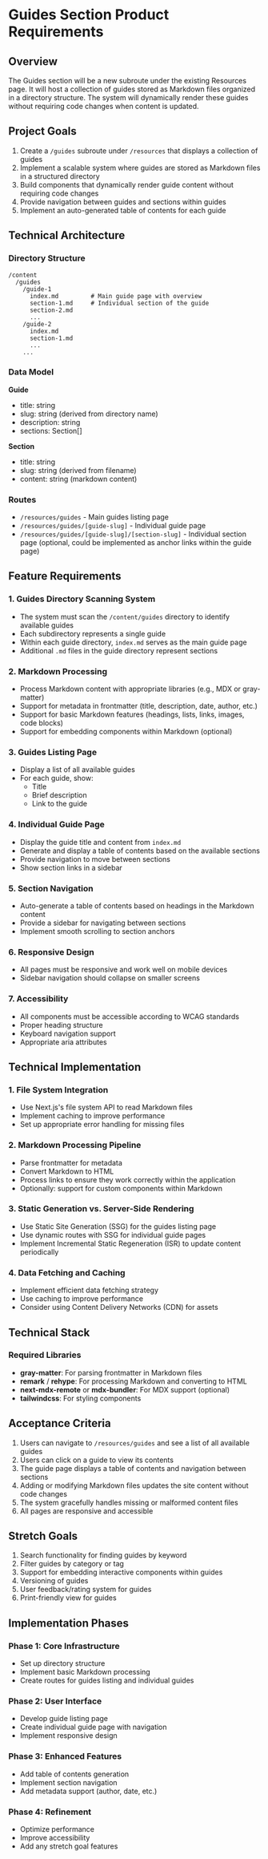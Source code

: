 # Guides Section Product Requirements

## Overview
The Guides section will be a new subroute under the existing Resources page. It will host a collection of guides stored as Markdown files organized in a directory structure. The system will dynamically render these guides without requiring code changes when content is updated.

## Project Goals
1. Create a `/guides` subroute under `/resources` that displays a collection of guides
2. Implement a scalable system where guides are stored as Markdown files in a structured directory
3. Build components that dynamically render guide content without requiring code changes
4. Provide navigation between guides and sections within guides
5. Implement an auto-generated table of contents for each guide

## Technical Architecture

### Directory Structure
```
/content
  /guides
    /guide-1
      index.md         # Main guide page with overview
      section-1.md     # Individual section of the guide
      section-2.md
      ...
    /guide-2
      index.md
      section-1.md
      ...
    ...
```

### Data Model

**Guide**
- title: string
- slug: string (derived from directory name)
- description: string
- sections: Section[]

**Section**
- title: string
- slug: string (derived from filename)
- content: string (markdown content)

### Routes
- `/resources/guides` - Main guides listing page
- `/resources/guides/[guide-slug]` - Individual guide page
- `/resources/guides/[guide-slug]/[section-slug]` - Individual section page (optional, could be implemented as anchor links within the guide page)

## Feature Requirements

### 1. Guides Directory Scanning System
- The system must scan the `/content/guides` directory to identify available guides
- Each subdirectory represents a single guide
- Within each guide directory, `index.md` serves as the main guide page
- Additional `.md` files in the guide directory represent sections

### 2. Markdown Processing
- Process Markdown content with appropriate libraries (e.g., MDX or gray-matter)
- Support for metadata in frontmatter (title, description, date, author, etc.)
- Support for basic Markdown features (headings, lists, links, images, code blocks)
- Support for embedding components within Markdown (optional)

### 3. Guides Listing Page
- Display a list of all available guides
- For each guide, show:
  - Title
  - Brief description
  - Link to the guide

### 4. Individual Guide Page
- Display the guide title and content from `index.md`
- Generate and display a table of contents based on the available sections
- Provide navigation to move between sections
- Show section links in a sidebar

### 5. Section Navigation
- Auto-generate a table of contents based on headings in the Markdown content
- Provide a sidebar for navigating between sections
- Implement smooth scrolling to section anchors

### 6. Responsive Design
- All pages must be responsive and work well on mobile devices
- Sidebar navigation should collapse on smaller screens

### 7. Accessibility
- All components must be accessible according to WCAG standards
- Proper heading structure
- Keyboard navigation support
- Appropriate aria attributes

## Technical Implementation

### 1. File System Integration
- Use Next.js's file system API to read Markdown files
- Implement caching to improve performance
- Set up appropriate error handling for missing files

### 2. Markdown Processing Pipeline
- Parse frontmatter for metadata
- Convert Markdown to HTML
- Process links to ensure they work correctly within the application
- Optionally: support for custom components within Markdown

### 3. Static Generation vs. Server-Side Rendering
- Use Static Site Generation (SSG) for the guides listing page
- Use dynamic routes with SSG for individual guide pages
- Implement Incremental Static Regeneration (ISR) to update content periodically

### 4. Data Fetching and Caching
- Implement efficient data fetching strategy
- Use caching to improve performance
- Consider using Content Delivery Networks (CDN) for assets

## Technical Stack

### Required Libraries
- **gray-matter**: For parsing frontmatter in Markdown files
- **remark** / **rehype**: For processing Markdown and converting to HTML
- **next-mdx-remote** or **mdx-bundler**: For MDX support (optional)
- **tailwindcss**: For styling components

## Acceptance Criteria

1. Users can navigate to `/resources/guides` and see a list of all available guides
2. Users can click on a guide to view its contents
3. The guide page displays a table of contents and navigation between sections
4. Adding or modifying Markdown files updates the site content without code changes
5. The system gracefully handles missing or malformed content files
6. All pages are responsive and accessible

## Stretch Goals

1. Search functionality for finding guides by keyword
2. Filter guides by category or tag
3. Support for embedding interactive components within guides
4. Versioning of guides
5. User feedback/rating system for guides
6. Print-friendly view for guides

## Implementation Phases

### Phase 1: Core Infrastructure
- Set up directory structure
- Implement basic Markdown processing
- Create routes for guides listing and individual guides

### Phase 2: User Interface
- Develop guide listing page
- Create individual guide page with navigation
- Implement responsive design

### Phase 3: Enhanced Features
- Add table of contents generation
- Implement section navigation
- Add metadata support (author, date, etc.)

### Phase 4: Refinement
- Optimize performance
- Improve accessibility
- Add any stretch goal features
